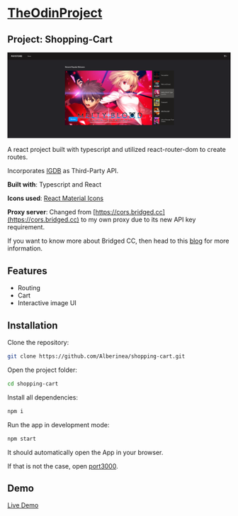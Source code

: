 # [TheOdinProject](https://www.theodinproject.com/)

## Project: Shopping-Cart

![Screenshot](paystore.png)

A react project built with typescript and utilized react-router-dom to create routes.

Incorporates [IGDB](https://api-docs.igdb.com/) as Third-Party API.

**Built with**: Typescript and React

**Icons used**: [React Material Icons](https://material-ui.com/components/material-icons/)

**Proxy server**: Changed from [https://cors.bridged.cc](https://cors.bridged.cc) to my own proxy due to its new API key requirement.

If you want to know more about Bridged CC, then head to this [blog](https://blog.grida.co/cors-anywhere-for-everyone-free-reliable-cors-proxy-service-73507192714e) for more information.

## Features

- Routing
- Cart
- Interactive image UI

## Installation

Clone the repository:

```bash
git clone https://github.com/Alberinea/shopping-cart.git
```

Open the project folder:

```bash
cd shopping-cart
```

Install all dependencies:

```bash
npm i
```

Run the app in development mode:

```bash
npm start
```

It should automatically open the App in your browser.

If that is not the case, open [port3000](http://localhost:3000/).

## Demo

[Live Demo](https://alberinea.github.io/shopping-cart)
